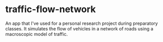# traffic-flow-network
An app that I've used for a personal research project during preparatory classes. It simulates the flow of vehicles in a network of roads using a macroscopic model of traffic.  
